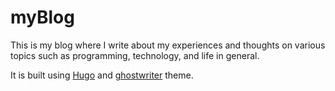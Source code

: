 # myBlog

This is my blog where I write about my experiences and thoughts on various topics such as programming, technology, and life in general.

It is built using [Hugo](https://gohugo.io/) and [ghostwriter](https://github.com/roryg/ghostwriter) theme.
